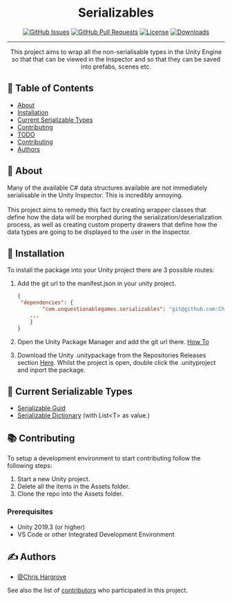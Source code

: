 <h1 align="center">Serializables</h1>

<div align="center">

[![GitHub Issues](https://img.shields.io/github/issues/ChrisHargrove/Serializables?style=flat-square)](https://github.com/ChrisHargrove/Serializables/issues)
[![GitHub Pull Requests](https://img.shields.io/github/issues-pr/ChrisHargrove/Serializables?style=flat-square)](https://github.com/ChrisHargrove/Serializables/pulls)
[![License](https://img.shields.io/github/license/ChrisHargrove/Serializables?style=flat-square)](/LICENSE)
[![Downloads](https://img.shields.io/github/downloads/ChrisHargrove/Serializables/total?style=flat-square)](https://github.com/ChrisHargrove/Serializables/releases)

</div>

---

<p align="center"> This project aims to wrap all the non-serialisable types in the Unity Engine so that that can be viewed in the Inspector and so that they can be saved into prefabs, scenes etc.
    <br> 
</p>

## 📝 Table of Contents

- [About](#about)
- [Installation](#installation)
- [Current Serializable Types](#serializable_types)
- [Contributing](#contributing)
- [TODO](../TODO.md)
- [Contributing](../CONTRIBUTING.md)
- [Authors](#authors)

## 🧐 About <a name = "about"></a>

Many of the available C# data structures available are not immediately serialisable in the Unity Inspector. This is incredibly annoying. </br>
</br>This project aims to remedy this fact by creating wrapper classes that define how the data will be morphed during the serialization/deserialization process, as well as creating custom property drawers that define how the data types are going to be displayed to the user in the Inspector.

## 🚀 Installation <a name="installation"></a>

To install the package into your Unity project there are 3 possible routes:

1. Add the git url to the manifest.json in your unity project.

    ```json
    {
     "dependencies": {
            "com.unquestionablegames.serializables": "git@github.com:ChrisHargrove/Serializables.git",
        ...
        }
    }
    ```

2. Open the Unity Package Manager and add the git url there. [How To](https://docs.unity3d.com/Manual/upm-ui-giturl.html)

3. Download the Unity .unitypackage from the Repositories Releases section [Here](https://github.com/ChrisHargrove/Serializables/releases). Whilst the project is open, double click the .unityproject and inport the package.


## 🎈 Current Serializable Types <a name="serializable_types"></a>

- [Serializable Guid](https://github.com/ChrisHargrove/Serializables/tree/main/Runtime/Serializable%20Guid)
- [Serializable Dictionary](https://github.com/ChrisHargrove/Serializables/tree/main/Runtime/Serializable%20Dictionary) (with List&lt;T&gt; as value.)

## 📚 Contributing <a name = "contributing"></a>

To setup a development environment to start contributing follow the following steps:</br>

1. Start a new Unity project.
2. Delete all the items in the Assets folder.
3. Clone the repo into the Assets folder.

### Prerequisites

- Unity 2019.3 (or higher)
- VS Code or other Integrated Development Environment

## ✍️ Authors <a name = "authors"></a>

- [@Chris Hargrove](https://github.com/ChrisHargrove)

See also the list of [contributors](https://github.com/kylelobo/The-Documentation-Compendium/contributors) who participated in this project.
